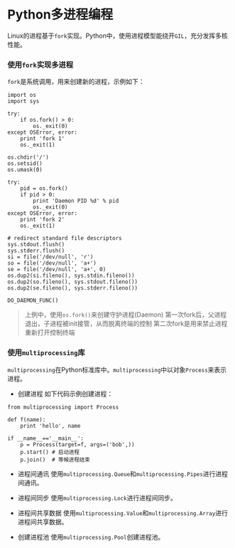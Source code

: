 # Python多进程编程

Linux的进程基于`fork`实现。Python中，使用进程模型能绕开`GIL`，充分发挥多核性能。

###  使用`fork`实现多进程

`fork`是系统调用，用来创建新的进程，示例如下：

```
import os
import sys

try:
	if os.fork() > 0:
		os._exit(0)
except OSError, error:
	print 'fork 1'
	os._exit(1)

os.chdir('/')
os.setsid()
os.umask(0)

try:
	pid = os.fork()
	if pid > 0:
		print 'Daemon PID %d' % pid
		os._exit(0)
except OSError, error:
	print 'fork 2'
	os._exit(1)

# redirect standard file descriptors
sys.stdout.flush()
sys.stderr.flush()
si = file('/dev/null', 'r')
so = file('/dev/null', 'a+')
se = file('/dev/null', 'a+', 0)
os.dup2(si.fileno(), sys.stdin.fileno())
os.dup2(so.fileno(), sys.stdout.fileno())
os.dup2(se.fileno(), sys.stderr.fileno())

DO_DAEMON_FUNC()

```

> 上例中，使用`os.fork()`来创建守护进程(Daemon)
> 第一次fork后，父进程退出，子进程被init接管，从而脱离终端的控制
> 第二次fork是用来禁止进程重新打开控制终端

### 使用`multiprocessing`库

`multiprocessing`在Python标准库中。`multiprocessing`中以对象`Process`来表示进程。

+ 创建进程
如下代码示例创建进程：
```
from multiprocessing import Process

def f(name):
	print 'hello', name

if __name__=='__main__':
	p = Process(target=f, args=('bob',))
	p.start() # 启动进程
	p.join()  # 等候进程结束
```

+ 进程间通讯
使用`multiprocessing.Queue`和`multiprocessing.Pipes`进行进程间通讯。


+ 进程间同步
使用`multiprocessing.Lock`进行进程间同步。


+ 进程间共享数据
使用`multiprocessing.Value`和`multiprocessing.Array`进行进程间共享数据。


+ 创建进程池
使用`multiprocessing.Pool`创建进程池。
